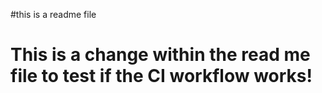 #this is a readme file 
# This is a change within the read me file to test if the CI workflow works!
